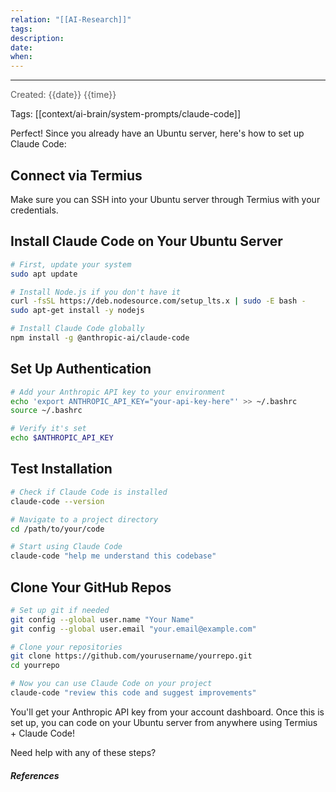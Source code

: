 ```yaml
---
relation: "[[AI-Research]]"
tags:
description:
date:
when:
---
```

---
<font color="#595959">Created: {{date}} {{time}}</font>

Tags: [[context/ai-brain/system-prompts/claude-code]]


Perfect! Since you already have an Ubuntu server, here's how to set up Claude Code:

## Connect via Termius
Make sure you can SSH into your Ubuntu server through Termius with your credentials.

## Install Claude Code on Your Ubuntu Server

```bash
# First, update your system
sudo apt update

# Install Node.js if you don't have it
curl -fsSL https://deb.nodesource.com/setup_lts.x | sudo -E bash -
sudo apt-get install -y nodejs

# Install Claude Code globally
npm install -g @anthropic-ai/claude-code
```

## Set Up Authentication

```bash
# Add your Anthropic API key to your environment
echo 'export ANTHROPIC_API_KEY="your-api-key-here"' >> ~/.bashrc
source ~/.bashrc

# Verify it's set
echo $ANTHROPIC_API_KEY
```

## Test Installation

```bash
# Check if Claude Code is installed
claude-code --version

# Navigate to a project directory
cd /path/to/your/code

# Start using Claude Code
claude-code "help me understand this codebase"
```

## Clone Your GitHub Repos

```bash
# Set up git if needed
git config --global user.name "Your Name"
git config --global user.email "your.email@example.com"

# Clone your repositories
git clone https://github.com/yourusername/yourrepo.git
cd yourrepo

# Now you can use Claude Code on your project
claude-code "review this code and suggest improvements"
```

You'll get your Anthropic API key from your account dashboard. Once this is set up, you can code on your Ubuntu server from anywhere using Termius + Claude Code!

Need help with any of these steps?

##### References
